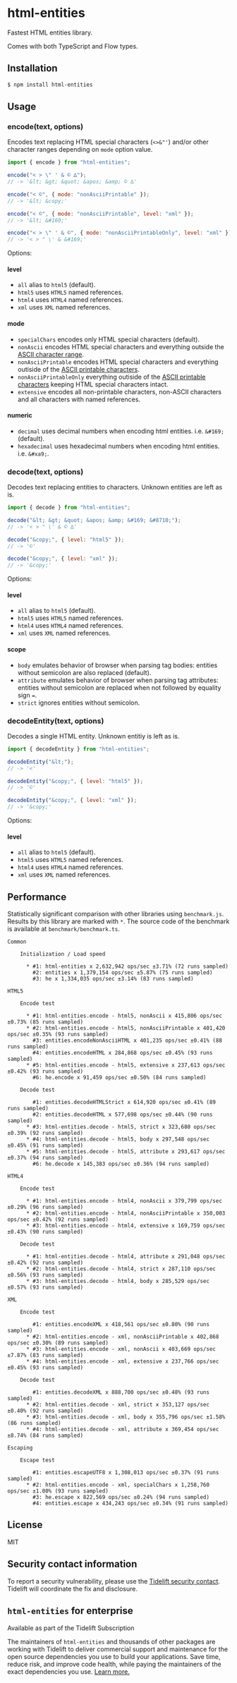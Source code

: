 # html-entities

Fastest HTML entities library.

Comes with both TypeScript and Flow types.

## Installation

```bash
$ npm install html-entities
```

## Usage

### encode(text, options)

Encodes text replacing HTML special characters (`<>&"'`) and/or other character ranges depending on `mode` option value.

```js
import { encode } from "html-entities";

encode("< > \" ' & © ∆");
// -> '&lt; &gt; &quot; &apos; &amp; © ∆'

encode("< ©", { mode: "nonAsciiPrintable" });
// -> '&lt; &copy;'

encode("< ©", { mode: "nonAsciiPrintable", level: "xml" });
// -> '&lt; &#169;'

encode("< > \" ' & ©", { mode: "nonAsciiPrintableOnly", level: "xml" });
// -> '< > " \' & &#169;'
```

Options:

#### level

- `all` alias to `html5` (default).
- `html5` uses `HTML5` named references.
- `html4` uses `HTML4` named references.
- `xml` uses `XML` named references.

#### mode

- `specialChars` encodes only HTML special characters (default).
- `nonAscii` encodes HTML special characters and everything outside the [ASCII character range](https://en.wikipedia.org/wiki/ASCII).
- `nonAsciiPrintable` encodes HTML special characters and everything outiside of the [ASCII printable characters](https://en.wikipedia.org/wiki/ASCII#Printable_characters).
- `nonAsciiPrintableOnly` everything outiside of the [ASCII printable characters](https://en.wikipedia.org/wiki/ASCII#Printable_characters) keeping HTML special characters intact.
- `extensive` encodes all non-printable characters, non-ASCII characters and all characters with named references.

#### numeric

- `decimal` uses decimal numbers when encoding html entities. i.e. `&#169;` (default).
- `hexadecimal` uses hexadecimal numbers when encoding html entities. i.e. `&#xa9;`.

### decode(text, options)

Decodes text replacing entities to characters. Unknown entities are left as is.

```js
import { decode } from "html-entities";

decode("&lt; &gt; &quot; &apos; &amp; &#169; &#8710;");
// -> '< > " \' & © ∆'

decode("&copy;", { level: "html5" });
// -> '©'

decode("&copy;", { level: "xml" });
// -> '&copy;'
```

Options:

#### level

- `all` alias to `html5` (default).
- `html5` uses `HTML5` named references.
- `html4` uses `HTML4` named references.
- `xml` uses `XML` named references.

#### scope

- `body` emulates behavior of browser when parsing tag bodies: entities without semicolon are also replaced (default).
- `attribute` emulates behavior of browser when parsing tag attributes: entities without semicolon are replaced when not followed by equality sign `=`.
- `strict` ignores entities without semicolon.

### decodeEntity(text, options)

Decodes a single HTML entity. Unknown entitiy is left as is.

```js
import { decodeEntity } from "html-entities";

decodeEntity("&lt;");
// -> '<'

decodeEntity("&copy;", { level: "html5" });
// -> '©'

decodeEntity("&copy;", { level: "xml" });
// -> '&copy;'
```

Options:

#### level

- `all` alias to `html5` (default).
- `html5` uses `HTML5` named references.
- `html4` uses `HTML4` named references.
- `xml` uses `XML` named references.

## Performance

Statistically significant comparison with other libraries using `benchmark.js`.
Results by this library are marked with `*`.
The source code of the benchmark is available at `benchmark/benchmark.ts`.

```
Common

    Initialization / Load speed

      * #1: html-entities x 2,632,942 ops/sec ±3.71% (72 runs sampled)
        #2: entities x 1,379,154 ops/sec ±5.87% (75 runs sampled)
        #3: he x 1,334,035 ops/sec ±3.14% (83 runs sampled)

HTML5

    Encode test

      * #1: html-entities.encode - html5, nonAscii x 415,806 ops/sec ±0.73% (85 runs sampled)
      * #2: html-entities.encode - html5, nonAsciiPrintable x 401,420 ops/sec ±0.35% (93 runs sampled)
        #3: entities.encodeNonAsciiHTML x 401,235 ops/sec ±0.41% (88 runs sampled)
        #4: entities.encodeHTML x 284,868 ops/sec ±0.45% (93 runs sampled)
      * #5: html-entities.encode - html5, extensive x 237,613 ops/sec ±0.42% (93 runs sampled)
        #6: he.encode x 91,459 ops/sec ±0.50% (84 runs sampled)

    Decode test

        #1: entities.decodeHTMLStrict x 614,920 ops/sec ±0.41% (89 runs sampled)
        #2: entities.decodeHTML x 577,698 ops/sec ±0.44% (90 runs sampled)
      * #3: html-entities.decode - html5, strict x 323,680 ops/sec ±0.39% (92 runs sampled)
      * #4: html-entities.decode - html5, body x 297,548 ops/sec ±0.45% (91 runs sampled)
      * #5: html-entities.decode - html5, attribute x 293,617 ops/sec ±0.37% (94 runs sampled)
        #6: he.decode x 145,383 ops/sec ±0.36% (94 runs sampled)

HTML4

    Encode test

      * #1: html-entities.encode - html4, nonAscii x 379,799 ops/sec ±0.29% (96 runs sampled)
      * #2: html-entities.encode - html4, nonAsciiPrintable x 350,003 ops/sec ±0.42% (92 runs sampled)
      * #3: html-entities.encode - html4, extensive x 169,759 ops/sec ±0.43% (90 runs sampled)

    Decode test

      * #1: html-entities.decode - html4, attribute x 291,048 ops/sec ±0.42% (92 runs sampled)
      * #2: html-entities.decode - html4, strict x 287,110 ops/sec ±0.56% (93 runs sampled)
      * #3: html-entities.decode - html4, body x 285,529 ops/sec ±0.57% (93 runs sampled)

XML

    Encode test

        #1: entities.encodeXML x 418,561 ops/sec ±0.80% (90 runs sampled)
      * #2: html-entities.encode - xml, nonAsciiPrintable x 402,868 ops/sec ±0.30% (89 runs sampled)
      * #3: html-entities.encode - xml, nonAscii x 403,669 ops/sec ±7.87% (83 runs sampled)
      * #4: html-entities.encode - xml, extensive x 237,766 ops/sec ±0.45% (93 runs sampled)

    Decode test

        #1: entities.decodeXML x 888,700 ops/sec ±0.48% (93 runs sampled)
      * #2: html-entities.decode - xml, strict x 353,127 ops/sec ±0.40% (92 runs sampled)
      * #3: html-entities.decode - xml, body x 355,796 ops/sec ±1.58% (86 runs sampled)
      * #4: html-entities.decode - xml, attribute x 369,454 ops/sec ±8.74% (84 runs sampled)

Escaping

    Escape test

        #1: entities.escapeUTF8 x 1,308,013 ops/sec ±0.37% (91 runs sampled)
      * #2: html-entities.encode - xml, specialChars x 1,258,760 ops/sec ±1.00% (93 runs sampled)
        #3: he.escape x 822,569 ops/sec ±0.24% (94 runs sampled)
        #4: entities.escape x 434,243 ops/sec ±0.34% (91 runs sampled)
```

## License

MIT

## Security contact information

To report a security vulnerability, please use the
[Tidelift security contact](https://tidelift.com/security). Tidelift will
coordinate the fix and disclosure.

## `html-entities` for enterprise

Available as part of the Tidelift Subscription

The maintainers of `html-entities` and thousands of other packages are working with
Tidelift to deliver commercial support and maintenance for the open source
dependencies you use to build your applications. Save time, reduce risk, and
improve code health, while paying the maintainers of the exact dependencies you
use.
[Learn more.](https://tidelift.com/subscription/pkg/npm-html-entities?utm_source=npm-html-entities&utm_medium=referral&utm_campaign=enterprise)
